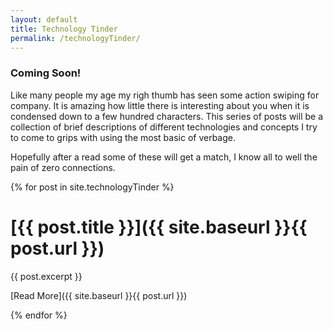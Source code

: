 ```yaml
---
layout: default
title: Technology Tinder
permalink: /technologyTinder/
---
```


### Coming Soon!

Like many people my age my righ thumb has seen some action swiping for company. It is amazing how little there is interesting about you
when it is condensed down to a few hundred characters. This series of posts will be a collection of brief descriptions of different
technologies and concepts I try to come to grips with using the most basic of verbage. 

Hopefully after a read some of these will get a match, I know all to well the pain of zero connections.

{% for post in site.technologyTinder %}

[{{ post.title }}]({{ site.baseurl }}{{ post.url }})
====================================================

{{ post.excerpt }}

[Read More]({{ site.baseurl }}{{ post.url }})

{% endfor %}